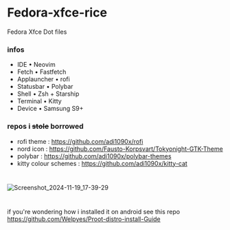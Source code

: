 # Fedora-xfce-rice
Fedora Xfce Dot files 
### infos

- IDE • Neovim
- Fetch • Fastfetch
- Applauncher • rofi
- Statusbar • Polybar
- Shell • Zsh + Starship
- Terminal • Kitty
- Device • Samsung S9+
### repos i ~~stole~~ borrowed
- rofi theme : https://github.com/adi1090x/rofi
- nord icon : https://github.com/Fausto-Korpsvart/Tokyonight-GTK-Theme
- polybar : https://github.com/adi1090x/polybar-themes
- kitty colour schemes : https://github.com/adi1090x/kitty-cat
# 
![Screenshot_2024-11-19_17-39-29](https://github.com/user-attachments/assets/c5653957-27c1-4506-a29b-584918971554)
# 

if you're wondering how i installed it on android see this repo
https://github.com/Welpyes/Proot-distro-install-Guide
